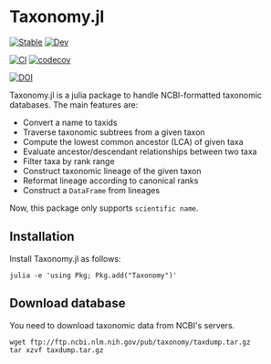 # Taxonomy.jl

[![Stable](https://img.shields.io/badge/docs-stable-blue.svg)](https://banhbio.github.io/Taxonomy.jl/stable)
[![Dev](https://img.shields.io/badge/docs-dev-blue.svg)](https://banhbio.github.io/Taxonomy.jl/dev)

[![CI](https://github.com/banhbio/Taxonomy.jl/actions/workflows/ci.yml/badge.svg)](https://github.com/banhbio/Taxonomy.jl/actions/workflows/ci.yml)
[![codecov](https://codecov.io/gh/banhbio/Taxonomy.jl/branch/main/graph/badge.svg?token=2A8WQRHRLC)](https://codecov.io/gh/banhbio/Taxonomy.jl)

[![DOI](https://zenodo.org/badge/341212699.svg)](https://zenodo.org/badge/latestdoi/341212699)

Taxonomy.jl is a julia package to handle NCBI-formatted taxonomic databases.
The main features are:
- Convert a name to taxids
- Traverse taxonomic subtrees from a given taxon
- Compute the lowest common ancestor (LCA) of given taxa
- Evaluate ancestor/descendant relationships between two taxa
- Filter taxa by rank range
- Construct taxonomic lineage of the given taxon
- Reformat lineage according to canonical ranks
- Construct a `DataFrame` from lineages

Now, this package only supports `scientific name`.

## Installation
Install Taxonomy.jl as follows:
```
julia -e 'using Pkg; Pkg.add("Taxonomy")'
```

## Download database
You need to download taxonomic data from NCBI's servers.
```
wget ftp://ftp.ncbi.nlm.nih.gov/pub/taxonomy/taxdump.tar.gz
tar xzvf taxdump.tar.gz
```
